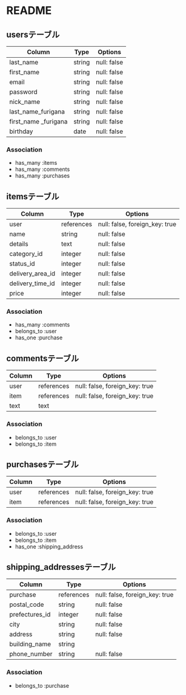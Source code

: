 # README

## usersテーブル

| Column               | Type       | Options                        |
| ---------------------| ---------- | ------------------------------ |
| last_name            | string     | null: false                    |
| first_name           | string     | null: false                    |
| email                | string     | null: false                    |
| password             | string     | null: false                    |
| nick_name            | string     | null: false                    |
| last_name_furigana   | string     | null: false                    |
| first_name _furigana | string     | null: false                    |
| birthday             | date       | null: false                    |

### Association
- has_many :items
- has_many :comments
- has_many :purchases


## itemsテーブル

| Column           | Type       | Options                        |
| ---------------- | ---------- | ------------------------------ |
| user             | references | null: false, foreign_key: true |
| name             | string     | null: false                    |
| details          | text       | null: false                    |
| category_id      | integer    | null: false                    |
| status_id        | integer    | null: false                    |
| delivery_area_id | integer    | null: false                    |
| delivery_time_id | integer    | null: false                    |
| price            | integer    | null: false                    |
 
### Association
- has_many :comments
- belongs_to :user
- has_one :purchase
 

## commentsテーブル

| Column           | Type       | Options                        |
| ---------------- | ---------- | ------------------------------ |
| user             | references | null: false, foreign_key: true |
| item             | references | null: false, foreign_key: true |
| text             | text       |                                |

### Association
- belongs_to :user
- belongs_to :item


## purchasesテーブル

| Column           | Type       | Options                        |
| ---------------- | ---------- | ------------------------------ |
| user             | references | null: false, foreign_key: true |
| item             | references | null: false, foreign_key: true |

### Association
- belongs_to :user
- belongs_to :item
- has_one :shipping_address


## shipping_addressesテーブル

| Column         | Type       | Options                        |
| -------------- | ---------- | ------------------------------ |
| purchase       | references | null: false, foreign_key: true |
| postal_code    | string     | null: false                    |
| prefectures_id | integer    | null: false                    |
| city           | string     | null: false                    |
| address        | string     | null: false                    |
| building_name  | string     |                                |
| phone_number   | string     | null: false                    |

### Association
- belongs_to :purchase